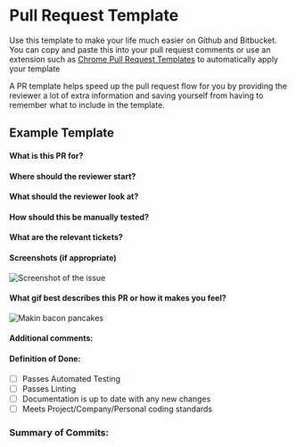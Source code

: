 # Pull Request Template
Use this template to make your life much easier on Github and Bitbucket. You can copy and paste this into your pull request comments or use an extension such as [Chrome Pull Request Templates](https://github.com/tcrammond/chrome-pullrequest-templates) to automatically apply your template

A PR template helps speed up the pull request flow for you by providing the reviewer a lot of extra information and saving yourself from having to remember what to include in the template. 

## Example Template 

#### What is this PR for?
#### Where should the reviewer start?
#### What should the reviewer look at?
#### How should this be manually tested?
#### What are the relevant tickets?
#### Screenshots (if appropriate)
![Screenshot of the issue](https://upload.wikimedia.org/wikipedia/commons/5/57/Bootstrap-3.1.1-screenshot-jumbotron-example.png)
#### What gif best describes this PR or how it makes you feel?
![Makin bacon pancakes](https://media.giphy.com/media/Jr1dbQy33utOg/giphy.gif)
#### Additional comments:
#### Definition of Done:
- [ ] Passes Automated Testing
- [ ] Passes Linting
- [ ] Documentation is up to date with any new changes
- [ ] Meets Project/Company/Personal coding standards
### Summary of Commits:
